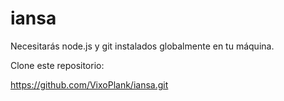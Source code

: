 # iansa
Necesitarás node.js y git instalados globalmente en tu máquina.

Clone este repositorio:

https://github.com/VixoPlank/iansa.git
